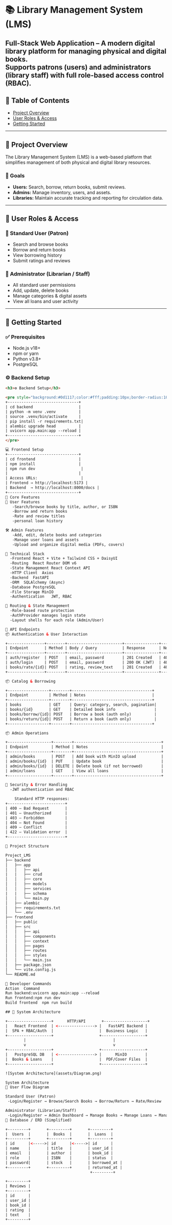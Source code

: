 # 📚 Library Management System (LMS)

Full-Stack Web Application – A modern digital library platform for managing physical and digital books.  
Supports patrons (users) and administrators (library staff) with full role-based access control (RBAC).
---
## 🔹 Table of Contents
- [Project Overview](#-project-overview)
- [User Roles & Access](#-user-roles--access)
- [Getting Started](#-getting-started)
---
## 🔹 Project Overview
The Library Management System (LMS) is a web-based platform that simplifies management of both physical and digital library resources.

### 🎯 Goals
- **Users:** Search, borrow, return books, submit reviews.  
- **Admins:** Manage inventory, users, and assets.  
- **Libraries:** Maintain accurate tracking and reporting for circulation data.
---
## 🔹 User Roles & Access
### 👤 Standard User (Patron)
- Search and browse books  
- Borrow and return books  
- View borrowing history  
- Submit ratings and reviews  

### 🧭 Administrator (Librarian / Staff)
- All standard user permissions  
- Add, update, delete books  
- Manage categories & digital assets  
- View all loans and user activity  
---
## 🔹 Getting Started
### ✅ Prerequisites
- Node.js v18+
- npm or yarn
- Python v3.8+
- PostgreSQL
### ⚙️ Backend Setup
```html
<h3>⚙️ Backend Setup</h3>

<pre style="background:#0d1117;color:#fff;padding:10px;border-radius:10px;font-family:monospace;">
+-------------------------------+
| cd backend                    |
| python -m venv .venv          |
| source .venv/bin/activate     |
| pip install -r requirements.txt|
| alembic upgrade head          |
| uvicorn app.main:app --reload |
+-------------------------------+
</pre>

💻 Frontend Setup
+-------------------------------+
| cd frontend                   |
| npm install                   |
| npm run dev                    |
|                               |
| Access URLs:                   |
| Frontend → http://localhost:5173 |
| Backend  → http://localhost:8000/docs |
+-------------------------------+
🔹 Core Features
👥 User Features
   -Search/browse books by title, author, or ISBN
   -Borrow and return books
   -Rate and review titles
   -personal loan history

🛠️ Admin Features
   -Add, edit, delete books and categories
   -Manage user loans and assets
   -Upload and organize digital media (PDFs, covers)

🔹 Technical Stack
  -Frontend	React + Vite + Tailwind CSS + DaisyUI
  -Routing	React Router DOM v6
  -State Management	React Context API
  -HTTP Client	Axios
  -Backend	FastAPI
  -ORM	SQLAlchemy (Async)
  -Database	PostgreSQL
  -File Storage	MinIO
  -Authentication	JWT, RBAC

🔹 Routing & State Management
  -Role-based route protection
  -AuthProvider manages login state
  -Layout shells for each role (Admin/User)

🔹 API Endpoints
📦 Authentication & User Interaction

+----------------+--------+------------------------+---------------+---------------------------+
| Endpoint       | Method | Body / Query           | Response      | Notes                     |
+----------------+--------+------------------------+---------------+---------------------------+
| auth/register  | POST   | email, password        | 201 Created   | 409 if email exists       |
| auth/login     | POST   | email, password        | 200 OK (JWT)  | 401 Unauthorized          |
| books/rate/{id}| POST   | rating, review_text    | 201 Created   | 400 if already rated      |
+----------------+--------+------------------------+---------------+---------------------------+

📦 Catalog & Borrowing

+------------------+--------+-----------------------------------+
| Endpoint         | Method | Notes                             |
+------------------+--------+-----------------------------------+
| books            | GET    | Query: category, search, pagination|
| books/{id}       | GET    | Detailed book info                 |
| books/borrow/{id}| POST   | Borrow a book (auth only)          |
| books/return/{id}| POST   | Return a book (auth only)          |
+------------------+--------+-----------------------------------+

📦 Admin Operations

+-------------------+--------+--------------------------------------+
| Endpoint          | Method | Notes                                |
+-------------------+--------+--------------------------------------+
| admin/books       | POST   | Add book with MinIO upload           |
| admin/books/{id}  | PUT    | Update book                          |
| admin/books/{id}  | DELETE | Delete book (if not borrowed)        |
| admin/loans       | GET    | View all loans                       |
+-------------------+--------+--------------------------------------+

🔹 Security & Error Handling
  -JWT authentication and RBAC

    Standard HTTP responses:
+-------------------------+
| 400 – Bad Request       |
| 401 – Unauthorized      |
| 403 – Forbidden         |
| 404 – Not Found         |
| 409 – Conflict          |
| 422 – Validation error  |
+-------------------------+

🔹 Project Structure

Project_LMS
├── backend
│   ├── app
│   │   ├── api 
|   |   ├── crud
│   │   ├── core  
│   │   ├── models    
│   │   ├── services
|   |   ├── schema
│   │   └── main.py
│   ├── alembic       
│   ├── requirements.txt
│   └── .env
├── frontend
│   ├── public
│   ├── src
│   │   ├── api
│   │   ├── components
│   │   ├── context
│   │   ├── pages
│   │   ├── routes
│   │   ├── styles
│   │   └── main.jsx
│   ├── package.json
│   └── vite.config.js
└── README.md

🔹 Developer Commands
Action	Command
Run backend:uvicorn app.main:app --reload
Run frontend:npm run dev
Build frontend	npm run build

## 🔹 System Architecture

+-------------------+      HTTP/API       +-------------------+
|   React Frontend  | <----------------> |   FastAPI Backend |
|  SPA + RBAC/Auth  |                    |  Business Logic   |
+-------------------+                    +-------------------+
        |                                      |
        v                                      v
+-------------------+                    +-------------------+
|   PostgreSQL DB   | <----------------> |      MinIO        |
|  Books & Loans    |                    |  PDF/Cover Files  |
+-------------------+                    +-------------------+

![System Architecture](assets/Diagram.png)

System Architecture
🔹 User Flow Diagram

Standard User (Patron)
 -Login/Register → Browse/Search Books → Borrow/Return → Rate/Review

Administrator (Librarian/Staff)
 -Login/Register → Admin Dashboard → Manage Books → Manage Loans → Manage Assets
🔹 Database / ERD (Simplified)

+---------+       +---------+       +---------+
|  Users  |       |  Books  |       |  Loans  |
+---------+       +---------+       +---------+
| id      |<----->| id      |<----->| id      |
| name    |       | title   |       | user_id |
| email   |       | author  |       | book_id |
| role    |       | ISBN    |       | status  |
| password|       | stock   |       | borrowed_at |
+---------+       +---------+       | returned_at |
                                     +---------+

+---------+
| Reviews |
+---------+
| id      |
| user_id |
| book_id |
| rating  |
| text    |
+---------+

